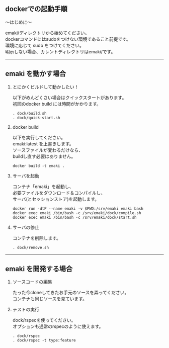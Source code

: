 dockerでの起動手順
---

〜はじめに〜

emaki/ディレクトリから始めてください。  
dockerコマンドにはsudoをつけない環境であること前提です。  
環境に応じて sudo をつけてください。  
明示しない場合、カレントディレクトリはemaki/です。  

---

## emaki を動かす場合

1. とにかくビルドして動かしたい！

    以下がめんどくさい場合はクイックスタートがあります。  
    初回のdocker build には時間がかかります。  

    ```
    . dock/build.sh
    . dock/quick-start.sh
    ```

1. docker build

    以下を実行してください。  
    emaki:latest を上書きします。  
    ソースファイルが変わるだけなら、  
    buildし直す必要はありません。  

    ```
    docker build -t emaki .
    ```

1. サーバを起動

    コンテナ「emaki」を起動し、  
    必要ファイルをダウンロード＆コンパイルし、  
    サーバ(とセッションストア)を起動します。

    ```
    docker run -dtP --name emaki -v $PWD:/srv/emaki emaki bash
    docker exec emaki /bin/bash -c /srv/emaki/dock/compile.sh
    docker exec emaki /bin/bash -c /srv/emaki/dock/start.sh
    ```

1. サーバの停止

    コンテナを削除します。  

    ```
    . dock/remove.sh
    ```

---

## emaki を開発する場合

1. ソースコードの編集

    たった今cloneしてきたお手元のソースを弄ってください。  
    コンテナも同じソースを見ています。  

1. テストの実行

    dock/rspecを使ってください。  
    オプションも通常のrspecのように使えます。  

    ```
    . dock/rspec
    . dock/rspec -t type:feature
    ```
